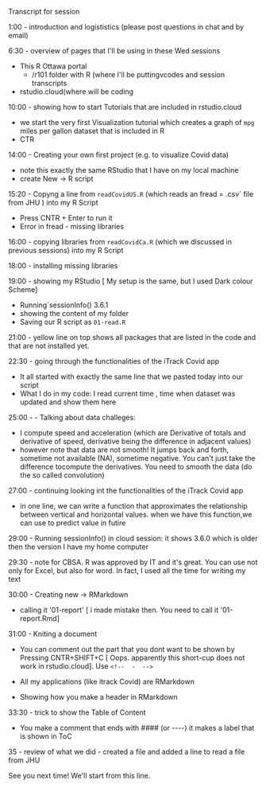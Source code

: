 Transcript for session 

1:00  - introduction and logististics (please post questions in chat and by email)

6:30   - overview of pages that I'll be using in these Wed sessions
 - This R Ottawa portal
    - /r101 folder with R (where I'll be puttingvcodes and  session transcripts
 - rstudio.cloud(where will be coding
 
 10:00    - showing how to start Tutorials that are included in rstudio.cloud
  - we start the very first Visualization tutorial which creates a graph of `mpg` miles per gallon dataset that is included in R
  - CTR
  
14:00 -  Creating your own first project (e.g. to visualize Covid data)
  - note this exactly the same RStudio that I have on my local machine
  - create New -> R script
  
15:20 -  Copyng a line from `readCovidUS.R`  (which reads an  fread = .csv` file from JHU ) into my R Script
  
- Press CNTR + Enter to run it
- Error in fread - missing libraries
  
16:00 - copying libraries from `readCovidCa.R` (which we discussed in previous sessions) into my R Script
 
18:00 - installing missing libraries

19:00  - showing my RStudio [ My setup is the same, but I used Dark colour Scheme]
- Running`sessionInfo() 3.6.1
- showing the content of my folder
- Saving our R script as `01-read.R`

21:00 - yellow line on top shows all packages that are listed in the code and that are not installed yet.

22:30  - going  through the functionalities of the iTrack Covid app
- It all started with exactly the same line that we pasted today into our script
- What I do in my code: I read current time , time when dataset was updated and show them here 

25:00 - - Talking about data challeges:
- I compute speed and acceleration 
(which are Derivative of totals and derivative of speed, derivative being the difference in adjacent values)  
- however note that data are not smooth! It jumps back and forth, sometime not available (NA), sometime negative.
You can't just  take the difference tocompute the derivatives. You need to smooth the data (do the so called convolution)

27:00  - continuing looking int the functionalities of the iTrack Covid app
- in one line, we can write a function that approximates the relationship between vertical and horizontal values.
when we have this function,we can use to predict value in futire

29:00 - Running sessionInfo() in cloud session:  it shows 3.6.0 which is older then the version I have my home computer

29:30 - note for CBSA.
R was approved by IT and it's great. You can use not only for Excel, but also for word. 
In fact, I used all the time for writing my text

30:00 - Creating new -> RMarkdown

- calling it '01-report'    [ i made mistake then. You need to call it '01-report.Rmd]

31:00 - Kniting a document

- You can comment out the part that you dont want to be shown by Pressing CNTR+SHIFT+C 
[ Oops. apparently this short-cup does not work in rstudio.cloud]. Use `<!--  -  -->`

- All my applications (like itrack Covid) are RMarkdown
- Showing how you make a header in RMarkdown

33:30  - trick to show the Table of Content
- You make a comment that ends with #### (or ----) it makes a label that is shown in ToC

35 - review of what we did - created a file and added a line to read a file from JHU

See you next time! We'll start from this line.



 
 

